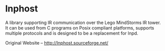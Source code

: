 # lnphost
 A library supporting IR communication over the Lego MindStorms IR tower. It can be used from C programs on Posix compliant platforms, supports multiple protocols and is designed to be a replacement for lnpd.

Original Website – http://lnphost.sourceforge.net/

